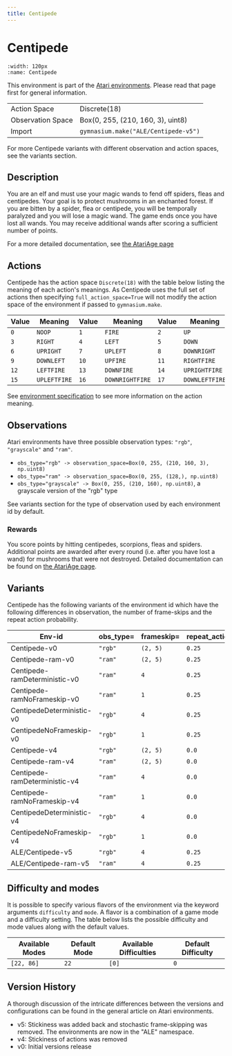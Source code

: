 ```yaml
---
title: Centipede
---
```


# Centipede

```{figure} ../_static/videos/environments/centipede.gif
:width: 120px
:name: Centipede
```

This environment is part of the <a href='..'>Atari environments</a>. Please read that page first for general information.

|   |   |
|---|---|
| Action Space | Discrete(18) |
| Observation Space | Box(0, 255, (210, 160, 3), uint8) |
| Import | `gymnasium.make("ALE/Centipede-v5")` |

For more Centipede variants with different observation and action spaces, see the variants section.

## Description

You are an elf and must use your magic wands to fend off spiders, fleas and centipedes. Your goal is to protect mushrooms in an enchanted forest. If you are bitten by a spider, flea or centipede, you will be temporally paralyzed and you will lose a magic wand. The game ends once you have lost all wands. You may receive additional wands after scoring a sufficient number of points.

For a more detailed documentation, see [the AtariAge page](https://atariage.com/manual_html_page.php?SoftwareID=911)

## Actions

Centipede has the action space `Discrete(18)` with the table below listing the meaning of each action's meanings.
As Centipede uses the full set of actions then specifying `full_action_space=True` will not modify the action space of the environment if passed to `gymnasium.make`.

| Value   | Meaning      | Value   | Meaning         | Value   | Meaning        |
|---------|--------------|---------|-----------------|---------|----------------|
| `0`     | `NOOP`       | `1`     | `FIRE`          | `2`     | `UP`           |
| `3`     | `RIGHT`      | `4`     | `LEFT`          | `5`     | `DOWN`         |
| `6`     | `UPRIGHT`    | `7`     | `UPLEFT`        | `8`     | `DOWNRIGHT`    |
| `9`     | `DOWNLEFT`   | `10`    | `UPFIRE`        | `11`    | `RIGHTFIRE`    |
| `12`    | `LEFTFIRE`   | `13`    | `DOWNFIRE`      | `14`    | `UPRIGHTFIRE`  |
| `15`    | `UPLEFTFIRE` | `16`    | `DOWNRIGHTFIRE` | `17`    | `DOWNLEFTFIRE` |

See [environment specification](../env-spec) to see more information on the action meaning.

## Observations

Atari environments have three possible observation types: `"rgb"`, `"grayscale"` and `"ram"`.

- `obs_type="rgb" -> observation_space=Box(0, 255, (210, 160, 3), np.uint8)`
- `obs_type="ram" -> observation_space=Box(0, 255, (128,), np.uint8)`
- `obs_type="grayscale" -> Box(0, 255, (210, 160), np.uint8)`, a grayscale version of the "rgb" type

See variants section for the type of observation used by each environment id by default.

### Rewards

You score points by hitting centipedes, scorpions, fleas and spiders. Additional points are awarded after every round
(i.e. after you have lost a wand) for mushrooms that were not destroyed.
Detailed documentation can be found on [the AtariAge page](https://atariage.com/manual_html_page.php?SoftwareID=911).

## Variants

Centipede has the following variants of the environment id which have the following differences in observation,
the number of frame-skips and the repeat action probability.

| Env-id                        | obs_type=   | frameskip=   | repeat_action_probability=   |
|-------------------------------|-------------|--------------|------------------------------|
| Centipede-v0                  | `"rgb"`     | `(2, 5)`     | `0.25`                       |
| Centipede-ram-v0              | `"ram"`     | `(2, 5)`     | `0.25`                       |
| Centipede-ramDeterministic-v0 | `"ram"`     | `4`          | `0.25`                       |
| Centipede-ramNoFrameskip-v0   | `"ram"`     | `1`          | `0.25`                       |
| CentipedeDeterministic-v0     | `"rgb"`     | `4`          | `0.25`                       |
| CentipedeNoFrameskip-v0       | `"rgb"`     | `1`          | `0.25`                       |
| Centipede-v4                  | `"rgb"`     | `(2, 5)`     | `0.0`                        |
| Centipede-ram-v4              | `"ram"`     | `(2, 5)`     | `0.0`                        |
| Centipede-ramDeterministic-v4 | `"ram"`     | `4`          | `0.0`                        |
| Centipede-ramNoFrameskip-v4   | `"ram"`     | `1`          | `0.0`                        |
| CentipedeDeterministic-v4     | `"rgb"`     | `4`          | `0.0`                        |
| CentipedeNoFrameskip-v4       | `"rgb"`     | `1`          | `0.0`                        |
| ALE/Centipede-v5              | `"rgb"`     | `4`          | `0.25`                       |
| ALE/Centipede-ram-v5          | `"ram"`     | `4`          | `0.25`                       |

## Difficulty and modes

It is possible to specify various flavors of the environment via the keyword arguments `difficulty` and `mode`.
A flavor is a combination of a game mode and a difficulty setting. The table below lists the possible difficulty and mode values
along with the default values.

| Available Modes   | Default Mode   | Available Difficulties   | Default Difficulty   |
|-------------------|----------------|--------------------------|----------------------|
| `[22, 86]`        | `22`           | `[0]`                    | `0`                  |

## Version History

A thorough discussion of the intricate differences between the versions and configurations can be found in the general article on Atari environments.

* v5: Stickiness was added back and stochastic frame-skipping was removed. The environments are now in the "ALE" namespace.
* v4: Stickiness of actions was removed
* v0: Initial versions release
